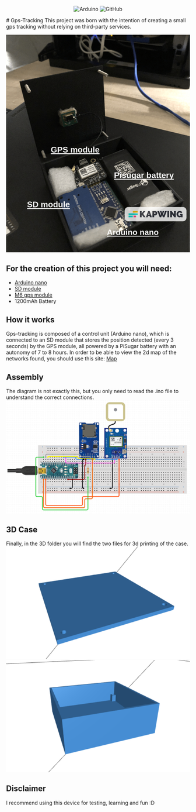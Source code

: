 <p align="center">
 <img alt="Arduino" src="https://img.shields.io/badge/-Arduino-00979D?style=for-the-badge&logo=Arduino&logoColor=white">
 <img alt="GitHub" src="https://img.shields.io/badge/github-%23121011.svg?style=for-the-badge&logo=github&logoColor=white">
</p>
# Gps-Tracking
This project was born with the intention of creating a small gps tracking without relying on third-party services.
<p align="center"><img src="image/4.jpeg"></p> 

## For the creation of this project you will need:
- [Arduino nano](https://www.amazon.it/Elegoo-Scheda-Microcontrollore-ATmega328P-Arduino/dp/B0716S43Q2/ref=sr_1_5?__mk_it_IT=%C3%85M%C3%85%C5%BD%C3%95%C3%91&crid=AFNHZKCG2AVI&keywords=arduino+nano&qid=1677882252&sprefix=arduino+nano%2Caps%2C461&sr=8-5)
- [SD module](https://www.amazon.it/AZDelivery-Reader-Memory-Shield-Arduino/dp/B06X1DX5WS/ref=sr_1_5?keywords=arduino+sd+card+module&qid=1677771051&sprefix=sd+module+a%2Caps%2C164&sr=8-5)
- [M6 gps module](https://www.amazon.it/Aideepen-GY-GPS6MV2-Posizione-Antenna-Controller/dp/B08CZSL193/ref=sr_1_6?__mk_it_IT=%C3%85M%C3%85%C5%BD%C3%95%C3%91&crid=1RTDJSP7UCFB8&keywords=gps+arduino&qid=1677771070&sprefix=gps+arduino%2Caps%2C163&sr=8-6)
- 1200mAh Battery

## How it works
Gps-tracking is composed of a control unit (Arduino nano), which is connected to an SD module that stores the position detected (every 3 seconds) by the GPS module, all powered by a PiSugar battery with an autonomy of 7 to 8 hours.
In order to be able to view the 2d map of the networks found, you should use this site: [Map](https://www.gpsvisualizer.com/)

## Assembly
The diagram is not exactly this, but you only need to read the .ino file to understand the correct connections.
<img src="image/scheme.png">

## 3D Case
Finally, in the 3D folder you will find the two files for 3d printing of the case.
<img src="image/sup.png">
<img src="image/inf.png">

## Disclaimer
I recommend using this device for testing, learning and fun :D
